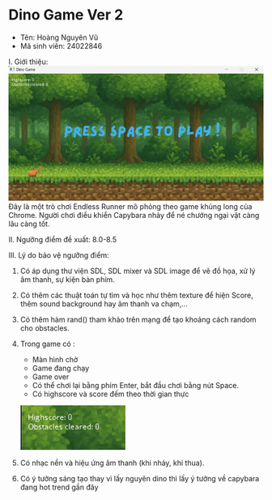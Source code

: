 # Dino Game Ver 2

- Tên: Hoàng Nguyên Vũ
- Mã sinh viên: 24022846

I. Giới thiệu:
![GameImage](Capybara.png)
Đây là một trò chơi Endless Runner mô phỏng theo game khủng long của Chrome. Người chơi điều khiển Capybara nhảy để né chướng ngại vật càng lâu càng tốt.

II. Ngưỡng điểm đề xuất: 8.0-8.5

III. Lý do bảo vệ ngưỡng điểm:

1. Có áp dụng thư viện SDL, SDL mixer và SDL image để vẽ đồ họa, xử lý âm thanh, sự kiện bàn phím.
2. Có thêm các thuật toán tự tìm và học như thêm texture để hiện Score, thêm sound background hay âm thanh va chạm,...
3. Có thêm hàm rand() tham khảo trên mạng để tạo khoảng cách random cho obstacles.
4. Trong game có :
   - Màn hình chờ
   - Game đang chạy
   - Game over
   - Có thể chơi lại bằng phím Enter, bắt đầu chơi bằng nút Space.
   - Có highscore và score đếm theo thời gian thực

   ![Score](Score.png)

5. Có nhạc nền và hiệu ứng âm thanh (khi nhảy, khi thua).
6. Có ý tưởng sáng tạo thay vì lấy nguyên dino thì lấy ý tưởng về capybara đang hot trend gần đây
